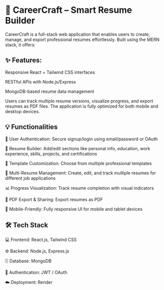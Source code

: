 # 🚀 CareerCraft – Smart Resume Builder

CareerCraft is a full-stack web application that enables users to create, manage, and export professional resumes effortlessly. Built using the MERN stack, it offers:

## ✨ Features:

Responsive React + Tailwind CSS interfaces

RESTful APIs with Node.js/Express

MongoDB-based resume data management

Users can track multiple resume versions, visualize progress, and export resumes as PDF files. The application is fully optimized for both mobile and desktop devices.

## 💡 Functionalities

🔐 User Authentication: Secure signup/login using email/password or OAuth

📝 Resume Builder: Add/edit sections like personal info, education, work experience, skills, projects, and certifications

🎨 Template Customization: Choose from multiple professional templates

📂 Multi-Resume Management: Create, edit, and track multiple resumes for different job applications

📊 Progress Visualization: Track resume completion with visual indicators

📄 PDF Export & Sharing: Export resumes as PDF

📱 Mobile-Friendly: Fully responsive UI for mobile and tablet devices

## 🛠 Tech Stack

💻 Frontend: React.js, Tailwind CSS

⚙️ Backend: Node.js, Express.js

🗄 Database: MongoDB

🔑 Authentication: JWT / OAuth

☁️ Deployment: Render

